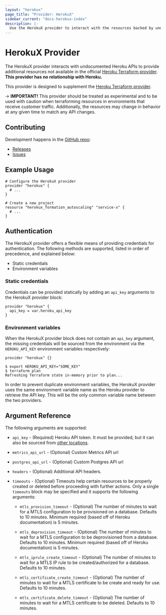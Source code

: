 ```yaml
---
layout: "herokux"
page_title: "Provider: HerokuX"
sidebar_current: "docs-herokux-index"
description: |-
  Use the HerokuX provider to interact with the resources backed by undocumented Heroku APIs.
---
```


# HerokuX Provider

The HerokuX provider interacts with undocumented Heroku APIs to provide additional resources not available
in the official [Heroku Terraform provider](https://github.com/heroku/terraform-provider-heroku).
**This provider has no relationship with Heroku.**

This provider is designed to supplement the [Heroku Terraform provider](https://github.com/heroku/terraform-provider-heroku).

-> **IMPORTANT!**
This provider should be treated as experimental and to be used with caution when terraforming resources in environments
that receive customer traffic. Additionally, the resources may change in behavior at any given time to match any API changes.

## Contributing

Development happens in the [GitHub repo](https://github.com/davidji99/terraform-provider-herokux):

* [Releases](https://github.com/davidji99/terraform-provider-herokux/releases)
* [Issues](https://github.com/davidji99/terraform-provider-herokux/issues)

## Example Usage

```hcl
# Configure the HerokuX provider
provider "herokux" {
  # ...
}

# Create a new project
resource "herokux_formation_autoscaling" "service-x" {
  # ...
}
```

## Authentication

The HerokuX provider offers a flexible means of providing credentials for authentication.
The following methods are supported, listed in order of precedence, and explained below:

- Static credentials
- Environment variables

### Static credentials

Credentials can be provided statically by adding an `api_key` arguments to the HerokuX provider block:

```hcl
provider "herokux" {
  api_key = var.heroku_api_key
}
```

### Environment variables

When the HerokuX provider block does not contain an `api_key` argument, the missing credentials will be sourced
from the environment via the `HEROKU_API_KEY` environment variables respectively:

```hcl
provider "herokux" {}
```

```shell
$ export HEROKU_API_KEY="SOME_KEY"
$ terraform plan
Refreshing Terraform state in-memory prior to plan...
```

In order to prevent duplicate environment variables, the HerokuX provider uses the same environment variable name
as the Heroku provider to retrieve the API key. This will be the only common variable name between the two providers.

## Argument Reference

The following arguments are supported:

* `api_key` - (Required) Heroku API token. It must be provided, but it can also
  be sourced from [other locations](#Authentication).

* `metrics_api_url` - (Optional) Custom Metrics API url

* `postgres_api_url` - (Optional) Custom Postgres API url

* `headers` - (Optional) Additional API headers.

* `timeouts` - (Optional) Timeouts help certain resources to be properly created or deleted before proceeding with further actions.
Only a single `timeouts` block may be specified and it supports the following arguments:

  * `mtls_provision_timeout` - (Optional) The number of minutes to wait for a MTLS configuration
  to be provisioned on a database. Defaults to 10 minutes. Minimum required (based off of Heroku documentation) is 5 minutes.

  * `mtls_deprovision_timeout` - (Optional) The number of minutes to wait for a MTLS configuration
  to be deprovisioned from a database. Defaults to 10 minutes. Minimum required (based off of Heroku documentation) is 5 minutes.

  * `mtls_iprule_create_timeout` - (Optional) The number of minutes to wait for a MTLS IP rule
  to be created/authorized for a database. Defaults to 10 minutes.

  * `mtls_certificate_create_timeout` - (Optional) The number of minutes to wait for a MTLS certificate
  to be create and ready for use. Defaults to 10 minutes.

  * `mtls_certificate_delete_timeout` - (Optional) The number of minutes to wait for a MTLS certificate
  to be deleted. Defaults to 10 minutes.